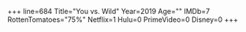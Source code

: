 +++
line=684
Title="You vs. Wild"
Year=2019
Age=""
IMDb=7
RottenTomatoes="75%"
Netflix=1
Hulu=0
PrimeVideo=0
Disney=0
+++

